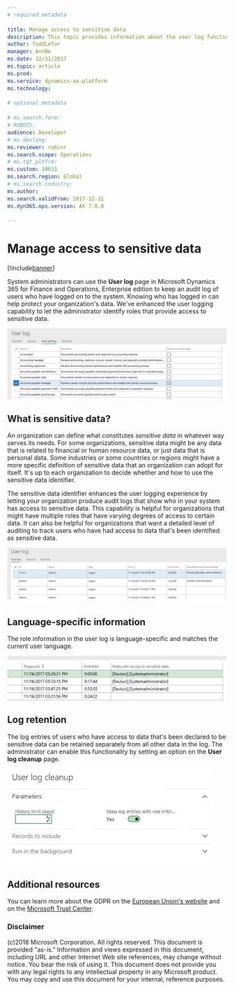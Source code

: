 ```yaml
---
# required metadata

title: Manage access to sensitive data
description: This topic provides information about the user log functionality in Microsoft Dynamics 365 for Finance and Operations, Enterprise edition.
author: ToddLefor
manager: AnnBe
ms.date: 12/31/2017
ms.topic: article
ms.prod: 
ms.service: dynamics-ax-platform
ms.technology: 

# optional metadata

# ms.search.form: 
# ROBOTS: 
audience: Developer
# ms.devlang: 
ms.reviewer: robinr
ms.search.scope: Operations
# ms.tgt_pltfrm: 
ms.custom: 10031
ms.search.region: Global
# ms.search.industry: 
ms.author: 
ms.search.validFrom: 2017-12-31
ms.dyn365.ops.version: AX 7.0.0

---
```


# Manage access to sensitive data

[!include[banner](../includes/banner.md)]

System administrators can use the **User log** page in Microsoft Dynamics 365 for Finance and Operations, Enterprise edition to keep an audit log of users who have logged on to the system. Knowing who has logged in can help protect your organization's data. We've enhanced the user logging capability to let the administrator identify roles that provide access to sensitive data. 

![Data flow from customers](../media/gdpr-sensitive-data-1.jpg)

## What is sensitive data?
An organization can define what constitutes *sensitive data* in whatever way serves its needs. For some organizations, sensitive data might be any data that is related to financial or human resource data, or just data that is personal data. Some industries or some countries or regions might have a more specific definition of sensitive data that an organization can adopt for itself. It's up to each organization to decide whether and how to use the sensitive data identifier. 

The sensitive data identifier enhances the user logging experience by letting your organization produce audit logs that show who in your system has access to sensitive data. This capability is helpful for organizations that might have multiple roles that have varying degrees of access to certain data. It can also be helpful for organizations that want a detailed level of auditing to track users who have had access to data that's been identified as sensitive data.

![User log page displaying roles that have access to sensitive data](../media/gdpr-sensitive-data-2.jpg)

## Language-specific information
The role information in the user log is language-specific and matches the current user language.

![Role information with time ID](../media/gdpr-sensitive-data-3.jpg)

## Log retention
The log entries of users who have access to data that's been declared to be sensitive data can be retained separately from all other data in the log. The administrator can enable this functionality by setting an option on the **User log cleanup** page.

![User log cleanup page](../media/gdpr-sensitive-data-4.jpg)

## Additional resources
You can learn more about the GDPR on the [European Union's website](http://europa.eu/) and on the [Microsoft Trust Center](https://www.microsoft.com/en-us/TrustCenter/Privacy/gdpr/default.aspx).

### Disclaimer
(c)2018 Microsoft Corporation. All rights reserved. This document is provided "as-is." Information and views expressed in this document, including URL and other Internet Web site references, may change without notice. You bear the risk of using it. This document does not provide you with any legal rights to any intellectual property in any Microsoft product. You may copy and use this document for your internal, reference purposes.
